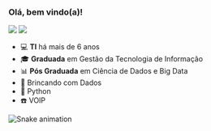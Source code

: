 ### Olá, bem vindo(a)!

[<img src="https://img.shields.io/badge/suelentonello-0A66C2?style=flat-square&logo=linkedin&logoColor=white" />](https://www.linkedin.com/in/suelentonello/)
[<img src="https://img.shields.io/badge/suelentonello96@gmail.com-EA4335?style=flat-square&logo=Gmail&logoColor=white" />](mailto:suelentonello96@gmail.com)

- 💻 **TI** há mais de 6 anos
- 🎓 **Graduada** em Gestão da Tecnologia de Informação
- 📊 **Pós Graduada** em Ciência de Dados e Big Data
- 🎲 Brincando com Dados
- 🐍 Python
- ☎️ VOIP

![Snake animation](https://github.com/suelentonello/suelentonello/blob/output/github-contribution-grid-snake.svg)
